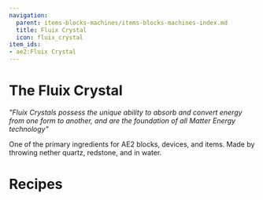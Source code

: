 ```yaml
---
navigation:
  parent: items-blocks-machines/items-blocks-machines-index.md
  title: Fluix Crystal
  icon: fluix_crystal
item_ids:
- ae2:Fluix Crystal
---
```

# The Fluix Crystal

<ItemImage id="fluix_crystal" scale="4" />

*"Fluix Crystals possess the unique ability to absorb and convert energy from one form to another, and are the foundation of
all Matter Energy technology"*

One of the primary ingredients for AE2 blocks, devices, and items. Made by throwing nether quartz, redstone, and 
<ItemLink id="charged_certus_quartz_crystal" /> in water.

# Recipes

<Recipe id="transform/fluix_crystals" />   <Recipe id="transform/fluix_crystal" />   <Recipe id="misc/deconstruction_fluix_block" />